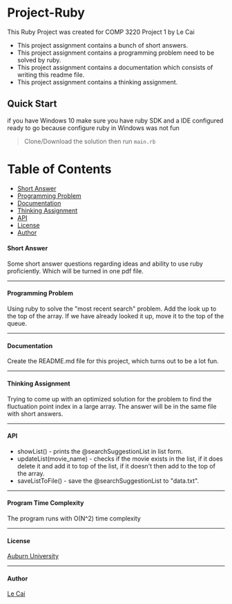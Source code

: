 # Project-Ruby

This Ruby Project was created for COMP 3220 Project 1 by Le Cai

* This project assignment contains a bunch of short answers.
* This project assignment contains a programming problem need to be solved by ruby.
* This project assignment contains a documentation which consists of writing this readme file.
* This project assignment contains a thinking assignment.

## Quick Start
if you have Windows 10 make sure you have ruby SDK and a IDE configured ready to go because configure ruby in Windows was not fun

> Clone/Download the solution then run `main.rb`

# Table of Contents
* [Short Answer](#short-answer)
* [Programming Problem](#programming-problem)
* [Documentation](#documentation)
* [Thinking Assignment](#thinking-assignment)
* [API](#api)
* [License](#license)
* [Author](#author)

#### Short Answer

Some short answer questions regarding ideas and ability to use ruby proficiently. Which will be turned in one pdf file.

___

#### Programming Problem

Using ruby to solve the "most recent search" problem. Add the look up to the top of the array. If we have already looked it up, move it to the top of the queue.

___

#### Documentation

Create the README.md file for this project, which turns out to be a lot fun.

___

#### Thinking Assignment

Trying to come up with an optimized solution for the problem to find the fluctuation point index in a large array. The answer will be in the same file with short answers.

___

#### API

* showList() - prints the @searchSuggestionList in list form.
* updateList(movie_name) - checks if the movie exists in the list, if it does delete it and add it to top of the list, if it doesn't then add to the top of the array.
* saveListToFile() - save the @searchSuggestionList to "data.txt".

___

#### Program Time Complexity

The program runs with O(N^2) time complexity

___

#### License

[Auburn University](/LICENSE)

___

#### Author

[Le Cai](/LICENSE)
